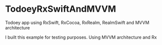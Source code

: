 # TodoeyRxSwiftAndMVVM
Todoey app using RxSwift, RxCocoa, RxRealm, RealmSwift and MVVM architecture

I built this example for testing purposes. Using MVVM architecture and Rx
